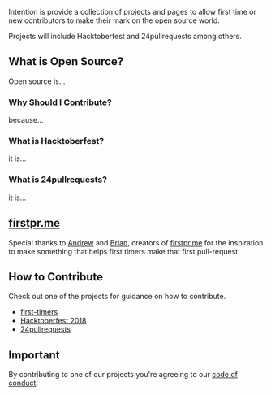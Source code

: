 Intention is provide a collection of projects and pages to allow first time or new contributors to make their mark on the open source world.

Projects will include Hacktoberfest and 24pullrequests among others.

## What is Open Source?

Open source is...

### Why Should I Contribute?

because...

### What is Hacktoberfest?

it is...

### What is 24pullrequests?

it is...

## [firstpr.me](firstpr.me)

Special thanks to <a href='https://twitter.com/teabass'>Andrew</a> and <a href='https://twitter.com/itsbriannelson'>Brian</a>, creators of [firstpr.me](firstpr.me) for the inspiration to make something that helps first timers make that first pull-request.

## How to Contribute

Check out one of the projects for guidance on how to contribute.

- [first-timers](/first-timers)
- [Hacktoberfest 2018](/hacktoberfest-2018)
- [24pullrequests](/24pullrequests-2018)

## Important

By contributing to one of our projects you're agreeing to our [code of conduct](CODE_OF_CONDUCT.md). 
